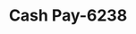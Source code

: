 ---
f_zip-code: 79549
f_state-code: TX
title: Cash Pay-6238
f_phone: 325-573-3390
f_city-only: Snyder
f_address: 3012 Varsity Square Centre Snyder
f_location-unique-id: '6238'
slug: cash-pay-6238
updated-on: '2024-05-30T13:46:58.046Z'
created-on: '2024-05-30T13:36:59.803Z'
published-on: '2024-05-30T13:54:32.469Z'
f_city-state: cms/city/snyder-tx.md
f_company: cms/company/cash-pay.md
f_state: cms/state/texas.md
layout: '[payday-loan].html'
tags: payday-loan
---